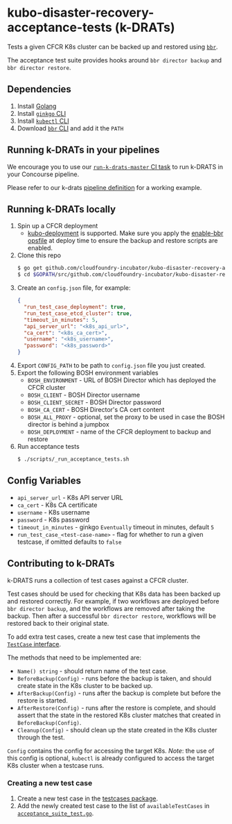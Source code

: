 # kubo-disaster-recovery-acceptance-tests (k-DRATs)

Tests a given CFCR K8s cluster can be backed up and restored using [`bbr`](https://github.com/cloudfoundry-incubator/bosh-backup-and-restore).

The acceptance test suite provides hooks around `bbr director backup` and `bbr director restore`.

## Dependencies

1. Install [Golang](https://golang.org/doc/install)
1. Install [`ginkgo` CLI](https://github.com/onsi/ginkgo#set-me-up)
1. Install [`kubectl` CLI](https://kubernetes.io/docs/tasks/tools/install-kubectl/#install-kubectl)
1. Download [`bbr` CLI](https://github.com/cloudfoundry-incubator/bosh-backup-and-restore/releases) and add it the `PATH`

## Running k-DRATs in your pipelines

We encourage you to use our [`run-k-drats-master` CI task](https://github.com/cloudfoundry-incubator/kubo-disaster-recovery-acceptance-tests/tree/master/ci/run-k-drats) to run k-DRATS in your Concourse pipeline.

Please refer to our k-drats [pipeline definition](https://github.com/cloudfoundry-incubator/backup-and-restore-ci/blob/master/pipelines/k-drats/pipeline.yml) for a working example.

## Running k-DRATs locally

1. Spin up a CFCR deployment
   - [kubo-deployment](https://github.com/cloudfoundry-incubator/kubo-deployment) is supported. Make sure you apply the [enable-bbr opsfile](https://github.com/cloudfoundry-incubator/kubo-deployment/blob/master/manifests/ops-files/enable-bbr.yml) at deploy time to ensure the backup and restore scripts are enabled.
1. Clone this repo
    ```bash
    $ go get github.com/cloudfoundry-incubator/kubo-disaster-recovery-acceptance-tests
    $ cd $GOPATH/src/github.com/cloudfoundry-incubator/kubo-disaster-recovery-acceptance-tests
    ```
1. Create an `config.json` file, for example:
    ```json
    {
      "run_test_case_deployment": true,
      "run_test_case_etcd_cluster": true,
      "timeout_in_minutes": 5,
      "api_server_url": "<k8s_api_url>",
      "ca_cert": "<k8s_ca_cert>",
      "username": "<k8s_username>",
      "password": "<k8s_password>"
    }
    ```
1. Export `CONFIG_PATH` to be path to `config.json` file you just created.
1. Export the following BOSH environment variables
   - `BOSH_ENVIRONMENT` - URL of BOSH Director which has deployed the CFCR cluster
   - `BOSH_CLIENT` - BOSH Director username
   - `BOSH_CLIENT_SECRET` - BOSH Director password
   - `BOSH_CA_CERT` - BOSH Director's CA cert content
   - `BOSH_ALL_PROXY` - optional, set the proxy to be used in case the BOSH director is behind a jumpbox 
   - `BOSH_DEPLOYMENT` - name of the CFCR deployment to backup and restore
1. Run acceptance tests
    ```bash
    $ ./scripts/_run_acceptance_tests.sh
    ```

## Config Variables

* `api_server_url` - K8s API server URL
* `ca_cert` - K8s CA certificate
* `username` - K8s username
* `password` - K8s password
* `timeout_in_minutes` - ginkgo `Eventually` timeout in minutes, default `5`
* `run_test_case_<test-case-name>` - flag for whether to run a given testcase, if omitted defaults to `false`

## Contributing to k-DRATs

k-DRATS runs a collection of test cases against a CFCR cluster.

Test cases should be used for checking that K8s data has been backed up and restored correctly. For example, if two  workflows are deployed before `bbr director backup`, and the workflows are removed after taking the backup. Then after a successful `bbr director restore`, workflows will be restored back to their original state.

To add extra test cases, create a new test case that implements the [`TestCase` interface](https://github.com/cloudfoundry-incubator/kubo-disaster-recovery-acceptance-tests/blob/master/acceptance/testcase.go).

The methods that need to be implemented are:
* `Name() string` - should return name of the test case.
* `BeforeBackup(Config)` - runs before the backup is taken, and should create state in the K8s cluster to be backed up.
* `AfterBackup(Config)` - runs after the backup is complete but before the restore is started.
* `AfterRestore(Config)` - runs after the restore is complete, and should assert that the state in the restored K8s cluster matches that created in `BeforeBackup(Config)`.
* `Cleanup(Config)` - should clean up the state created in the K8s cluster through the test.

`Config` contains the config for accessing the target K8s. *Note*: the use of this config is optional, `kubectl` is already configured to access the target K8s cluster when a testcase runs.

### Creating a new test case

1. Create a new test case in the [testcases package](https://github.com/cloudfoundry-incubator/kubo-disaster-recovery-acceptance-tests/tree/master/testcases).
1. Add the newly created test case to the list of `availableTestCases` in [`acceptance_suite_test.go`](https://github.com/cloudfoundry-incubator/kubo-disaster-recovery-acceptance-tests/blob/master/acceptance/acceptance_suite_test.go).
